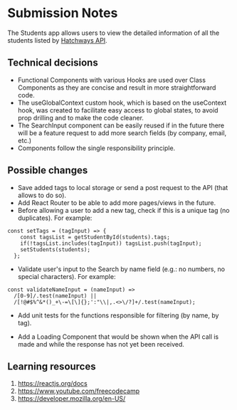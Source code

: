 # Submission Notes

The Students app allows users to view the detailed information of all the students listed by [Hatchways API](https://api.hatchways.io/assessment/students).

## Technical decisions

- Functional Components with various Hooks are used over Class Components as they are concise and result in more straightforward code.
- The useGlobalContext custom hook, which is based on the useContext hook, was created to facilitate easy access to global states, to avoid prop drilling and to make the code cleaner.
- The SearchInput component can be easily reused if in the future there will be a feature request to add more search fields (by company, email, etc.)
- Components follow the single responsibility principle.

## Possible changes

- Save added tags to local storage or send a post request to the API (that allows to do so).
- Add React Router to be able to add more pages/views in the future.
- Before allowing a user to add a new tag, check if this is a unique tag (no duplicates). For example:

```
const setTags = (tagInput) => {
    const tagsList = getStudentById(students).tags;
    if(!tagsList.includes(tagInput)) tagsList.push(tagInput);
    setStudents(students);
  };
```

- Validate user's input to the Search by name field (e.g.: no numbers, no special characters). For example:

```
const validateNameInput = (nameInput) =>
  /[0-9]/.test(nameInput) ||
  /[!@#$%^&*()_+\-=\[\]{};':"\\|,.<>\/?]+/.test(nameInput);
```
- Add unit tests for the functions responsible for filtering (by name, by tag).

- Add a Loading Component that would be shown when the API call is made and while the response has not yet been received.

## Learning resources

1. https://reactjs.org/docs
2. https://www.youtube.com/freecodecamp
3. https://developer.mozilla.org/en-US/

